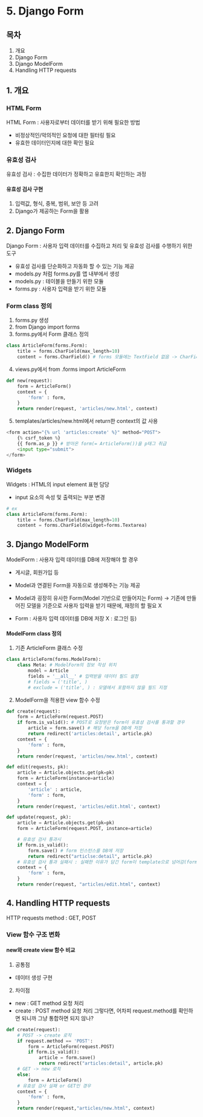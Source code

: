 # 5. Django Form

## 목차
1. 개요
2. Django Form
3. Django ModelForm
4. Handling HTTP requests

## 1. 개요
### HTML Form
HTML Form : 사용자로부터 데이터를 받기 위해 필요한 방법
- 비정상적인/악의적인 요청에 대한 필터링 필요
- 유효한 데이터인지에 대한 확인 필요
### 유효성 검사
유효성 검사 : 수집한 데이터가 정확하고 유효한지 확인하는 과정
#### 유효성 검사 구현
1. 입력값, 형식, 중복, 범위, 보안 등 고려
2. Django가 제공하는 Form을 활용
## 2. Django Form
Django Form : 사용자 입력 데이터를 수집하고 처리 및 유효성 검사를 수행하기 위한 도구
- 유효성 검사를 단순화하고 자동화 할 수 있는 기능 제공
- models.py 처럼 forms.py를 앱 내부에서 생성
- models.py : 테이블을 만들기 위한 모듈
- forms.py : 사용자 입력을 받기 위한 모듈 
### Form class 정의
1. forms.py 생성
2. from Django import forms
3. forms.py에서 Form 클래스 정의
```python
class ArticleForm(forms.Form):
    title = forms.CharField(max_length=10)
    content = forms.CharField() # forms 모듈에는 TextField 없음 -> CharField 사용(max_length가 forms의 CharField에서는 필수 인자가 아님)
``` 
4. views.py에서 from .forms  import ArticleForm
```python
def new(request):
    form = ArticleForm()
    context = {
        'form' : form,
    }
    return render(request, 'articles/new.html', context)
```
5. templates/articles/new.html에서 return한 context의 값 사용
```python
<form action="{% url 'articles:create' %}" method="POST">
    {% csrf_token %}
    {{ form.as_p }} # 받아온 form(= ArticleForm())을 p태그 취급
    <input type="submit">
</form>
```
### Widgets
Widgets : HTML의 input element 표현 담당
- input 요소의 속성 및 출력되는 부분 변경
```python
# ex
class ArticleForm(forms.Form):
    title = forms.CharField(max_length=10)
    content = forms.CharField(widget=forms.Textarea)
```
## 3. Django ModelForm
ModelForm : 사용자 입력 데이터를 DB에 저장해야 할 경우
- 게시글, 회원가입 등
- Model과 연결된 Form을 자동으로 생성해주는 기능 제공
- Model과 굉장히 유사한 Form(Model 기반으로 만들어지는 Form) -> 기존에 만들어진 모델을 기준으로 사용자 입력을 받기 때문에, 재정의 할 필요 X

- Form : 사용자 입력 데이터를 DB에 저장 X : 로그인 등)
#### ModelForm class 정의
1. 기존 ArticleForm 클래스 수정
```python
class ArticleForm(forms.ModelForm):
    class Meta: # ModelForm의 정보 작성 위치
        model = Article
        fields = '__all__' # 입력받을 데이터 필드 설정
        # fields = ('title', )
        # exclude = ('title', ) : 모델에서 포함하지 않을 필드 지정
```
2. ModelForm을 적용한 view 함수 수정
```python
def create(request):
    form = ArticleForm(request.POST)
    if form.is_valid(): # POST로 요청받은 form이 유효성 검사를 통과할 경우
        article = form.save() # 해당 form을 DB에 저장
        return redirect('articles:detail', article.pk)
    context = {
        'form' : form,
    }
    return render(request, 'articles/new.html', context)

def edit(requests, pk):
    article = Article.objects.get(pk=pk)
    form = ArticleForm(instance=article)
    context = {
        'article' : article,
        'form' : form,
    }
    return render(request, 'articles/edit.html', context)

def update(request, pk):
    article = Article.objects.get(pk=pk)
    form = ArticleForm(request.POST, instance=article)

    # 유효성 검사 통과시
    if form.is_valid():
        form.save() # form 인스턴스를 DB에 저장
        return redirect("articlse:detail", article.pk)
    # 유효성 검사 통과 실패시 : 실패한 이유가 담긴 form이 template으로 넘어감(form.is_valid()가 False일 때, 만들어지는 문장이 있어요)
    context = {
        'form' : form,
    }
    return render(request, "articles/edit.html", context)

```
## 4. Handling HTTP requests
HTTP requests method : GET, POST
### View 함수 구조 변화

#### new와 create view 함수 비교
1. 공통점 
- 데이터 생성 구현
2. 차이점
- new : GET method 요청 처리
- create : POST method 요청 처리
그렇다면, 어차피 request.method를 확인하면 되니까 그냥 통합하면 되지 않나?

```python
def create(request):
    # POST -> create 로직
    if request.method == 'POST':
        form = ArticleForm(request.POST)
        if form.is_valid():
            article = form.save()
            return redirect("articles:detail", article.pk)
    # GET -> new 로직
    else:
        form = ArticleForm()
    # 유효성 검사 실패 or GET인 경우
    context = {
        'form' : form,
    }
    return render(request,"articles/new.html", context)
```
